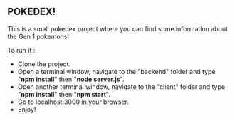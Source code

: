 ## POKEDEX!

This is a small pokedex project where you can find some information about the Gen 1 pokemons!

To run it : 

- Clone the project.
- Open a terminal window, navigate to the "backend" folder and type "**npm install**" then "**node server.js**".
- Open another terminal window, navigate to the "client" folder and type "**npm install**" then "**npm start**".
- Go to localhost:3000 in your browser.
- Enjoy!